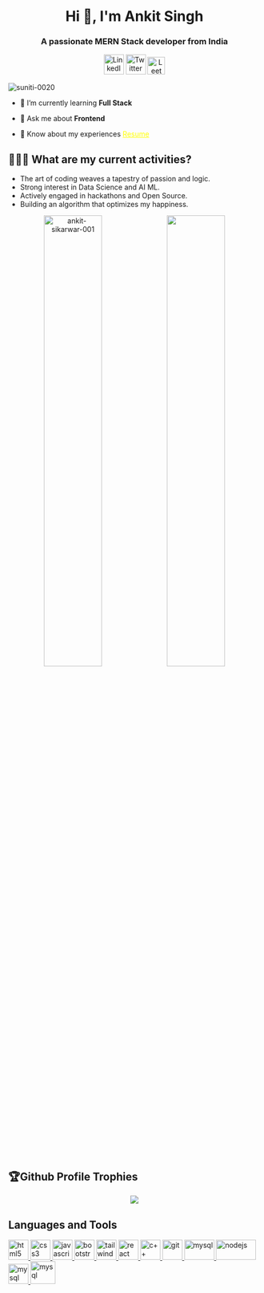 <h1 align="center">Hi 👋, I'm Ankit Singh</h1>
<h3 align="center">A passionate MERN Stack developer from India</h3>
<p align="center"> 
<a href="https://www.linkedin.com/in/ankit-singh-7135a3259/" target="blank"><img src="https://cdn-icons-png.flaticon.com/512/3536/3536505.png" alt="LinkedIn" width="40px"></a>
<a href="https://x.com/ankitsikarwar01" target="blank"><img src="https://cdn-icons-png.flaticon.com/512/2504/2504947.png" alt="Twitter" width="40px"></a>
<a href="https://leetcode.com/u/f281IUSYYy/" target="blank"><img src="https://dhyey6602.github.io/assets/lc-icon.png" alt="LeetCode" width="35px" ></a>
          
</p>
<p align="left"> <img src="https://komarev.com/ghpvc/?username=ankit-sikarwar-001&label=Profile%20views&color=0e75b6&style=flat" alt="suniti-0020" /> </p>

- 🌱 I’m currently learning **Full Stack**

- 💬 Ask me about **Frontend**

- 📄 Know about my experiences <a href="https://drive.google.com/file/d/1Fozfg9td4nWlxjRsYS1bdkv0_z0sUdwh/view?usp=drive_link" target="_blank" style="color: #FFFF00;"> Resume </a>

## 👨🏻‍🏫 What are my current activities?

- The art of coding weaves a tapestry of passion and logic.
- Strong interest in Data Science and AI ML.
- Actively engaged in hackathons and Open Source.
- Building an algorithm that optimizes my happiness.


<p width="100%" align="center">
          <img align="center" width="48%" src="https://github-readme-stats.vercel.app/api?username=ankit-sikarwar-001&show_icons=true&locale=en" alt="ankit-sikarwar-001" />
          <img align="center"  width="48%" src="https://github-readme-streak-stats.herokuapp.com/?user=ankit-sikarwar-001" />
</p>

## 🏆Github Profile Trophies
<p align="center">
          <img src="https://github-profile-trophy.vercel.app/?username=ankit-sikarwar-001&theme=juicyfresh&column=7&margin-w=15&no-frame=true&no-bg=true" />
</p>

## Languages and Tools
<p align="left"> <a href="https://www.w3.org/html/" target="_blank"> <img src="https://www.w3.org/html/logo/downloads/HTML5_Badge_512.png" alt="html5" width="40" height="40"/> </a> <a href="https://www.w3schools.com/css/" target="_blank"> <img src="https://upload.wikimedia.org/wikipedia/commons/thumb/6/62/CSS3_logo.svg/800px-CSS3_logo.svg.png" alt="css3" width="40" height="40"/> </a> <a href="https://developer.mozilla.org/en-US/docs/Web/JavaScript" target="_blank"> <img src="https://seeklogo.com/images/J/javascript-logo-8892AEFCAC-seeklogo.com.png" alt="javascript" width="40" height="40"/> </a> <a href="https://getbootstrap.com" target="_blank"> <img src="https://getbootstrap.com/docs/5.0/assets/brand/bootstrap-logo.svg" alt="bootstrap" width="40" height="40"/> </a> <a href="https://tailwindcss.com/" target="_blank"> <img src="https://www.vectorlogo.zone/logos/tailwindcss/tailwindcss-icon.svg" alt="tailwind" width="40" height="40"/> </a> <a href="https://reactjs.org/" target="_blank"> <img src="https://cdn4.iconfinder.com/data/icons/logos-3/600/React.js_logo-512.png" alt="react" width="40" height="40"/> </a> <a href="https://cplusplus.com/doc/tutorial/" target="_blank"><img src="https://upload.wikimedia.org/wikipedia/commons/thumb/1/18/ISO_C%2B%2B_Logo.svg/1822px-ISO_C%2B%2B_Logo.svg.png" alt="c++" width="40" height="40"/> </a> <a href="https://git-scm.com/" target="_blank"> <img src="https://www.vectorlogo.zone/logos/git-scm/git-scm-icon.svg" alt="git" width="40" height="40"/> </a> <a href="https://www.mysql.com/" target="_blank"> <img src="https://www.mysql.com/common/logos/logo-mysql-170x115.png" alt="mysql" width="60" height="40"/> </a>
<a href="https://www.mysql.com/" target="_blank"> <img src="https://cdn.freebiesupply.com/logos/large/2x/nodejs-1-logo-png-transparent.png" alt="nodejs" width="80" height="40"/> </a> <a href="https://www.mysql.com/" target="_blank"> <img src="https://seeklogo.com/images/M/mongodb-logo-655F7D542D-seeklogo.com.png" alt="mysql" width="40" height="40"/> </a>  <a href="https://www.mysql.com/" target="_blank"> <img src="https://upload.wikimedia.org/wikipedia/commons/thumb/8/88/Status_iucn_EX_icon.svg/480px-Status_iucn_EX_icon.svg.png" alt="mysql" width="50" height="45"/> </a> </p>
 
</p>
